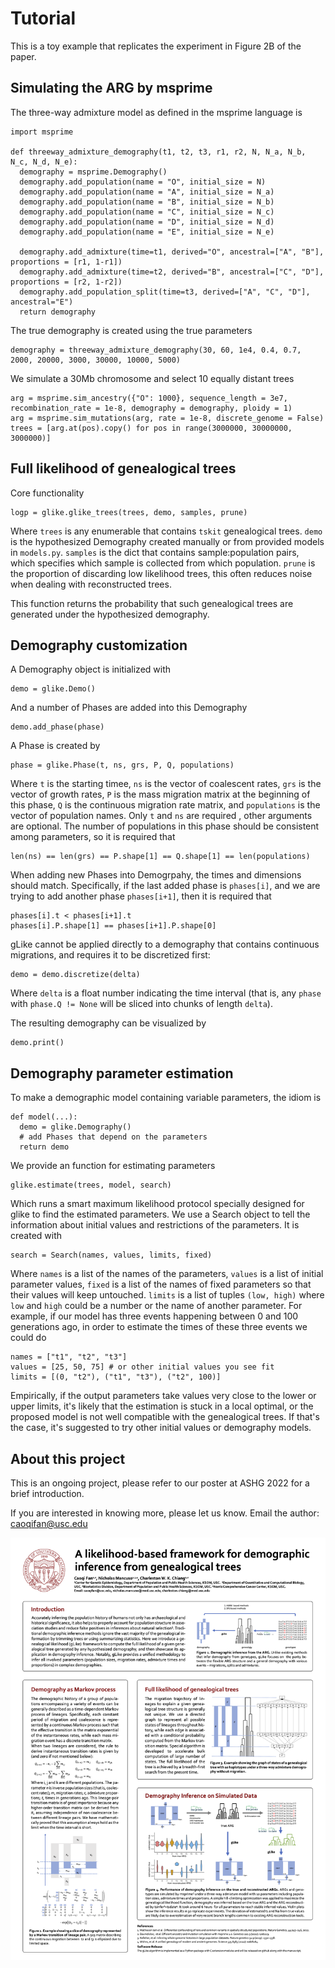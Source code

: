 Tutorial
========

This is a toy example that replicates the experiment in Figure 2B of the paper.


Simulating the ARG by msprime
------------

The three-way admixture model as defined in the msprime language is

    import msprime
    
    def threeway_admixture_demography(t1, t2, t3, r1, r2, N, N_a, N_b, N_c, N_d, N_e):
      demography = msprime.Demography()
      demography.add_population(name = "O", initial_size = N)
      demography.add_population(name = "A", initial_size = N_a)
      demography.add_population(name = "B", initial_size = N_b)
      demography.add_population(name = "C", initial_size = N_c)
      demography.add_population(name = "D", initial_size = N_d)
      demography.add_population(name = "E", initial_size = N_e)
      
      demography.add_admixture(time=t1, derived="O", ancestral=["A", "B"], proportions = [r1, 1-r1])
      demography.add_admixture(time=t2, derived="B", ancestral=["C", "D"], proportions = [r2, 1-r2])
      demography.add_population_split(time=t3, derived=["A", "C", "D"], ancestral="E")
      return demography

The true demography is created using the true parameters

    demography = threeway_admixture_demography(30, 60, 1e4, 0.4, 0.7, 2000, 20000, 3000, 30000, 10000, 5000)

We simulate a 30Mb chromosome and select 10 equally distant trees

    arg = msprime.sim_ancestry({"O": 1000}, sequence_length = 3e7, recombination_rate = 1e-8, demography = demography, ploidy = 1)
    arg = msprime.sim_mutations(arg, rate = 1e-8, discrete_genome = False)
    trees = [arg.at(pos).copy() for pos in range(3000000, 30000000, 3000000)]


Full likelihood of genealogical trees
------------

Core functionality

    logp = glike.glike_trees(trees, demo, samples, prune)
    
Where `trees` is any enumerable that contains `tskit` genealogical trees.
`demo` is the hypothesized Demography created manually or from provided models in `models.py`.
`samples` is the dict that contains sample:population pairs, which specifies which sample is collected from which population.
`prune` is the proportion of discarding low likelihood trees, this often reduces noise when dealing with reconstructed trees.

This function returns the probability that such genealogical trees are generated under the hypothesized demography.


Demography customization
------------

A Demography object is initialized with

    demo = glike.Demo()
    
And a number of Phases are added into this Demography

    demo.add_phase(phase)

A Phase is created by

    phase = glike.Phase(t, ns, grs, P, Q, populations)

Where `t` is the starting timee, `ns` is the vector of coalescent rates, `grs` is the vector of growth rates, `P` is the mass migration matrix at the beginning of this phase, `Q` is the continuous migration rate matrix, and `populations` is the vector of population names. Only `t` and `ns` are required , other arguments are optional. The number of populations in this phase should be consistent among parameters, so it is required that

    len(ns) == len(grs) == P.shape[1] == Q.shape[1] == len(populations)

When adding new Phases into Demogrpahy, the times and dimensions should match. Specifically, if the last added phase is `phases[i]`, and we are trying to add another phase `phases[i+1]`, then it is required that

    phases[i].t < phases[i+1].t
    phases[i].P.shape[1] == phases[i+1].P.shape[0]

gLike cannot be applied directly to a demography that contains continuous migrations, and requires it to be discretized first:

    demo = demo.discretize(delta)

Where `delta` is a float number indicating the time interval (that is, any `phase` with `phase.Q != None` will be sliced into chunks of length `delta`).

The resulting demography can be visualized by

    demo.print()


Demography parameter estimation
------------

To make a demographic model containing variable parameters, the idiom is

    def model(...):
      demo = glike.Demography()
      # add Phases that depend on the parameters
      return demo

We provide an function for estimating parameters 

    glike.estimate(trees, model, search)

Which runs a smart maximum likelihood protocol specially designed for glike to find the estimated parameters.
We use a Search object to tell the information about initial values and restrictions of the parameters. It is created with

    search = Search(names, values, limits, fixed)

Where `names` is a list of the names of the parameters, `values` is a list of initial parameter values, `fixed` is a list of the names of fixed parameters so that their values will keep untouched. `limits` is a list of tuples `(low, high)` where `low` and `high` could be a number or the name of another parameter. For example, if our model has three events happening between 0 and 100 generations ago, in order to estimate the times of these three events we could do

    names = ["t1", "t2", "t3"]
    values = [25, 50, 75] # or other initial values you see fit
    limits = [(0, "t2"), ("t1", "t3"), ("t2", 100)]

Empirically, if the output parameters take values very close to the lower or upper limits, it's likely that the estimation is stuck in a local optimal, or the proposed model is not well compatible with the genealogical trees. If that's the case, it's suggested to try other initial values or demography models.


About this project
-------------

This is an ongoing project, please refer to our poster at ASHG 2022 for a brief introduction.

If you are interested in knowing more, please let us know. Email the author: caoqifan@usc.edu

![](images/poster_ashg.png)
